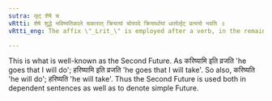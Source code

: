 ```yaml
---
sutra: लृट् शेषे च
vRtti: शेषे शुद्धे भविष्यतिकाले चकारात् क्रियायां चोपपदे क्रियार्थायां धातोर्लृट् प्रत्ययो भवति ॥
vRtti_eng: The affix \"_Lrit_\" is employed after a verb, in the remaining cases, where futurity pure and simple is indicated; and also where there is in construction with it another verb denoting an action performed for the sake of the future action.

---
```

This is what is well-known as the Second Future. As करिष्यामि इति व्रजति 'he goes that I will do'; हरिष्यामि इति व्रजति 'he goes that I will take'. So also, करिष्यति 'he will do'; हरिष्यति 'he will take'. Thus the Second Future is used both in dependent sentences as well as to denote simple Future.
